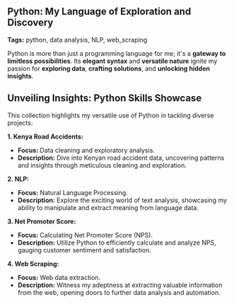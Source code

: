 ## **Python: My Language of Exploration and Discovery**

**Tags:** python, data analysis, NLP, web_scraping

Python is more than just a programming language for me; it's a **gateway to limitless possibilities**. Its **elegant syntax** and **versatile nature** ignite my passion for **exploring data**, **crafting solutions**, and **unlocking hidden insights**.

## Unveiling Insights: Python Skills Showcase

This collection highlights my versatile use of Python in tackling diverse projects:

**1. Kenya Road Accidents:**

* **Focus:** Data cleaning and exploratory analysis.
* **Description:** Dive into Kenyan road accident data, uncovering patterns and insights through meticulous cleaning and exploration.

**2. NLP:**

* **Focus:** Natural Language Processing.
* **Description:** Explore the exciting world of text analysis, showcasing my ability to manipulate and extract meaning from language data.

**3. Net Promoter Score:**

* **Focus:** Calculating Net Promoter Score (NPS).
* **Description:** Utilize Python to efficiently calculate and analyze NPS, gauging customer sentiment and satisfaction.

**4. Web Scraping:**

* **Focus:** Web data extraction.
* **Description:** Witness my adeptness at extracting valuable information from the web, opening doors to further data analysis and automation.
